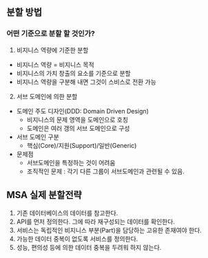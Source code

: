 ## 분할 방법
### 어떤 기준으로 분할 할 것인가?
1. 비지니스 역량에 기준한 분할
 - 비지니스 역량 = 비지니스 목적
 - 비지니스의 가치 창출의 요소를 기준으로 분할
 - 비지니스 역량을 구분해 내면 그것이 스비스로 전환 가능
2. 서브 도메인에 의한 분할
- 도메인 주도 디자인(DDD: Domain Driven Design)
  - 비지니스의 문제 영역을 도메인으로 호칭
  - 도메인은 여러 갱의 서브 도메인으로 구성
- 서브 도메인 구분
  - 핵심(Core)/지원(Support)/일반(Generic)
- 문제점
  - 서브도메인을 특정하는 것이 어려움
   - 조직적인 문제 : 각기 다른 그룹이 서브도메인과 관련될 수 있음.

## MSA 실제 분할전략

1. 기존 데이터베이스의 데이터를 참고한다.
2. API를 먼저 정의한다. 그에 따라 재구성되는 데이터를 확인한다.
3. 서비스는 독립적인 비지니스 부분(Part)을 담당하는 고유한 존재여야 한다.
4. 가능한 데이터 중복이 없도록 서비스를 정의한다.
5. 성능, 편의성 등에 의한 데이터 중복을 두려워 하지 않는다.
